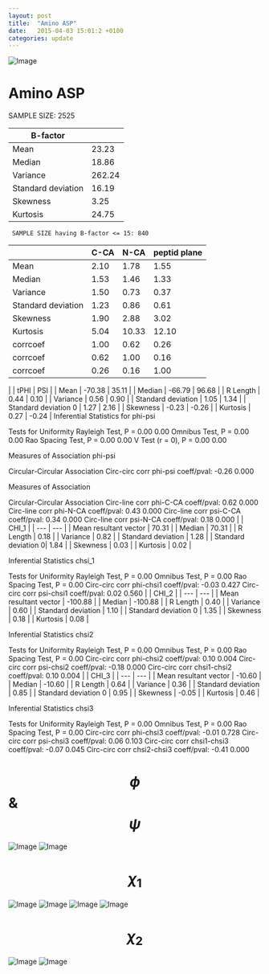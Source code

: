 ```yaml
---
layout: post
title:  "Amino ASP"
date:   2015-04-03 15:01:2 +0100
categories: update
---
```



![Image](../../../../images/aadensity.png)
# Amino ASP


 SAMPLE SIZE: 2525

| B-factor |    |
|---|---|
| Mean | 23.23 |
| Median | 18.86 |
| Variance | 262.24 |
| Standard deviation | 16.19 |
| Skewness | 3.25 |
| Kurtosis | 24.75 |


	 SAMPLE SIZE having B-factor <= 15: 840
|    | C-CA | N-CA | peptid plane |
|--- | --- | --- | --- |
| Mean | 2.10 | 1.78 | 1.55 |
| Median | 1.53 | 1.46 | 1.33 |
| Variance | 1.50 | 0.73 | 0.37 |
| Standard deviation | 1.23 | 0.86 | 0.61 |
| Skewness | 1.90 | 2.88 | 3.02 |
| Kurtosis | 5.04 | 10.33 | 12.10 |
| corrcoef | 1.00 | 0.62 | 0.26 |
| corrcoef | 0.62 | 1.00 | 0.16 |
| corrcoef | 0.26 | 0.16 | 1.00 |

|    | tPHI | PSI |
| Mean | -70.38 | 35.11 |
| Median | -66.79 | 96.68 |
| R Length | 0.44 | 0.10 |
| Variance | 0.56 | 0.90 |
| Standard deviation | 1.05 | 1.34 |
| Standard deviation 0 | 1.27 | 2.16 |
| Skewness | -0.23 | -0.26 |
| Kurtosis | 0.27 | -0.24 |
Inferential Statistics for phi-psi 

Tests for Uniformity
Rayleigh Test, 		 P = 0.00 	0.00
Omnibus Test, 		 P = 0.00 	0.00
Rao Spacing Test, 	 P = 0.00 	0.00
V Test (r = 0), 	 P = 0.00 	0.00

Measures of Association phi-psi

Circular-Circular Association
Circ-circ corr phi-psi coeff/pval:	-0.26	 0.000

Measures of Association 

Circular-Circular Association
Circ-line corr phi-C-CA coeff/pval:	0.62	 0.000
Circ-line corr phi-N-CA coeff/pval:	0.43	 0.000
Circ-line corr psi-C-CA coeff/pval:	0.34	 0.000
Circ-line corr psi-N-CA coeff/pval:	0.18	 0.000
|     | CHI_1 |
| --- | --- |
| Mean resultant vector | 70.31 |
| Median | 70.31 | | R Length | 0.18 | | Variance | 0.82 | | Standard deviation | 1.28 |
| Standard deviation 0| 1.84 |
| Skewness | 0.03 |
| Kurtosis | 0.02 |


Inferential Statistics chsi_1

Tests for Uniformity
Rayleigh Test, 	 P = 0.00
Omnibus Test, 	 P = 0.00
Rao Spacing Test, 	 P = 0.00
Circ-circ corr phi-chsi1 coeff/pval:	-0.03	 0.427
Circ-circ corr psi-chsi1 coeff/pval:	0.02	 0.560
|     | CHI_2 |
| --- | --- |
| Mean resultant vector | -100.88 |
| Median | -100.88 |
| R Length | 0.40 |
| Variance | 0.60 |
| Standard deviation | 1.10 |
| Standard deviation 0 | 1.35 |
| Skewness | 0.18 |
| Kurtosis | 0.08 |


Inferential Statistics chsi2 

Tests for Uniformity
Rayleigh Test, 	 P = 0.00
Omnibus Test, 	 P = 0.00
Rao Spacing Test, 	 P = 0.00
Circ-circ corr phi-chsi2 coeff/pval:	0.10	 0.004
Circ-circ corr psi-chsi2 coeff/pval:	-0.18	 0.000
Circ-circ corr chsi1-chsi2 coeff/pval:	0.10	 0.004
|    | CHI_3 |
| --- | --- |
| Mean resultant vector | -10.60 |
| Median | -10.60 |
| R Length | 0.64 |
| Variance | 0.36 |
| Standard deviation | 0.85 |
| Standard deviation 0 | 0.95 |
| Skewness | -0.05 |
| Kurtosis | 0.46 |


Inferential Statistics chsi3

Tests for Uniformity
Rayleigh Test, 	 P = 0.00
Omnibus Test, 	 P = 0.00
Rao Spacing Test, 	 P = 0.00
Circ-circ corr phi-chsi3 coeff/pval:	-0.01	 0.728
Circ-circ corr psi-chsi3 coeff/pval:	0.06	 0.103
Circ-circ corr chsi1-chsi3 coeff/pval:	-0.07	 0.045
Circ-circ corr chsi2-chsi3 coeff/pval:	-0.41	 0.000


 # $$\phi$$ & $$\psi$$
![Image](../../../../images/ASP_Rama_phipsi.jpg)
![Image](../../../../images/ASP_Rama_phipsiGrad.jpg)


# $$\chi_1$$
![Image](../../../../images/ASP_Rama_phichi1.jpg)
![Image](../../../../images/ASP_Rama_Grad_psichi1.jpg)
![Image](../../../../images/ASP_Rama_psichi1.jpg)
![Image](../../../../images/ASP_Rama_Grad_phichi1.jpg)


# $$\chi_2$$
![Image](../../../../images/ASP_Rama_chi1chi2.jpg)
![Image](../../../../images/ASP_Rama_Gradchi1chi2.jpg)
